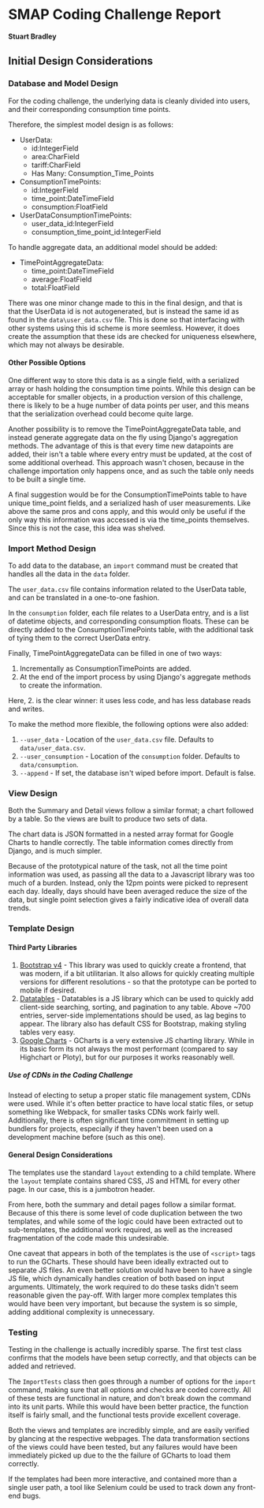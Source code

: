 # SMAP Coding Challenge Report
**Stuart Bradley**

## Initial Design Considerations

### Database and Model Design

For the coding challenge, the underlying data is cleanly divided into users, and their corresponding consumption time 
points.

Therefore, the simplest model design is as follows:

- UserData:
    - id:IntegerField
    - area:CharField
    - tariff:CharField
    - Has Many: Consumption_Time_Points
- ConsumptionTimePoints:
    - id:IntegerField
    - time_point:DateTimeField
    - consumption:FloatField
- UserDataConsumptionTimePoints:
    - user_data_id:IntegerField
    - consumption_time_point_id:IntegerField
    
To handle aggregate data, an additional model should be added:

- TimePointAggregateData:
    - time_point:DateTimeField
    - average:FloatField
    - total:FloatField
    
There was one minor change made to this in the final design, and that is that the UserData id is not autogenerated, but 
is instead the same id as found in the `data\user_data.csv` file. This is done so that interfacing with other systems 
using this id scheme is more seemless. However, it does create the assumption that these ids are checked for uniqueness 
elsewhere, which may not always be desirable. 

#### Other Possible Options

One different way to store this data is as a single field, with a serialized array or hash holding the consumption 
time points. While this design can be acceptable for smaller objects, in a production version of this challenge, there 
is likely to be a huge number of data points per user, and this means that the serialization overhead could become quite 
large.

Another possibility is to remove the TimePointAggregateData table, and instead generate aggregate data on the fly using 
Django's aggregation methods. The advantage of this is that every time new datapoints are added, their isn't a table 
where every entry must be updated, at the cost of some additional overhead. This approach wasn't chosen, because in the 
challenge importation only happens once, and as such the table only needs to be built a single time.  

A final suggestion would be for the ConsumptionTimePoints table to have unique time_point fields, and a serialized hash 
of user measurements. Like above the same pros and cons apply, and this would only be useful if the only way this 
information was accessed is via the time_points themselves. Since this is not the case, this idea was shelved.   

### Import Method Design

To add data to the database, an `import` command must be created that handles all the data in the `data` folder. 

The `user_data.csv` file contains information related to the UserData table, and can be translated in a one-to-one 
fashion.

In the `consumption` folder, each file relates to a UserData entry, and is a list of datetime objects, and corresponding 
consumption floats. These can be directly added to the ConsumptionTimePoints table, with the additional task of tying 
them to the correct UserData entry. 

Finally, TimePointAggregateData can be filled in one of two ways:
1. Incrementally as ConsumptionTimePoints are added.
2. At the end of the import process by using Django's aggregate methods to create the information. 

Here, 2. is the clear winner: it uses less code, and has less database reads and writes.

To make the method more flexible, the following options were also added:
1. `--user_data` - Location of the `user_data.csv` file. Defaults to `data/user_data.csv`.
2. `--user_consumption` - Location of the `consumption` folder. Defaults to `data/consumption`.
3. `--append` - If set, the database isn't wiped before import. Default is false.

### View Design

Both the Summary and Detail views follow a similar format; a chart followed by a table. So the views are built to 
produce two sets of data.

The chart data is JSON formatted in a nested array format for Google Charts to handle correctly. The table information 
comes directly from Django, and is much simpler.

Because of the prototypical nature of the task, not all the time point information was used, as passing all the data to 
a Javascript library was too much of a burden. Instead, only the 12pm points were picked to represent each day. Ideally, 
days should have been averaged reduce the size of the data, but single point selection gives a fairly indicative idea of 
overall data trends. 

### Template Design

#### Third Party Libraries

1. [Bootstrap v4](https://getbootstrap.com/) - This library was used to quickly create a frontend, that was modern, 
if a bit utilitarian. It also allows for quickly creating multiple versions for different resolutions - so that the 
prototype can be ported to mobile if desired.   
2. [Datatables](https://datatables.net/) - Datatables is a JS library which can be used to quickly add client-side 
searching, sorting, and pagination to any table. Above ~700 entries, server-side implementations should be used, as lag 
begins to appear. The library also has default CSS for Bootstrap, making styling tables very easy. 
3. [Google Charts](https://developers.google.com/chart/) - GCharts is a very extensive JS charting library. While in its 
basic form its not always the most performant (compared to say Highchart or Ploty), but for our purposes it works reasonably 
well. 

##### Use of CDNs in the Coding Challenge

Instead of electing to setup a proper static file management system, CDNs were used. While it's often better practice to 
have local static files, or setup something like Webpack, for smaller tasks CDNs work fairly well. Additionally, there 
is often significant time commitment in setting up bundlers for projects, especially if they haven't been used on a 
development machine before (such as this one). 

#### General Design Considerations

The templates use the standard `layout` extending to a child template. Where the `layout` template contains shared CSS, 
JS and HTML for every other page. In our case, this is a jumbotron header. 

From here, both the summary and detail pages follow a similar format. Because of this there is some level of code 
duplication between the two templates, and while some of the logic could have been extracted out to sub-templates, the 
additional work required, as well as the increased fragmentation of the code made this undesirable. 

One caveat that appears in both of the templates is the use of `<script>` tags to run the GCharts. These should 
have been ideally extracted out to separate JS files. An even better solution would have been to have a single JS file, 
which dynamically handles creation of both based on input arguments. Ultimately, the work required to do these tasks 
didn't seem reasonable given the pay-off. With larger more complex templates this would have been very important, but 
because the system is so simple, adding additional complexity is unnecessary. 

### Testing

Testing in the challenge is actually incredibly sparse. The first test class confirms that the models have been setup 
correctly, and that objects can be added and retrieved. 

The `ImportTests` class then goes through a number of options for the `import` command, making sure that all options and 
checks are coded correctly. All of these tests are functional in nature, and don't break down the command into its unit 
parts. While this would have been better practice, the function itself is fairly small, and the functional tests provide 
excellent coverage. 

Both the views and templates are incredibly simple, and are easily verified by glancing at the respective webpages. The 
data transformation sections of the views could have been tested, but any failures would have been immediately picked up 
due to the the failure of GCharts to load them correctly. 

If the templates had been more interactive, and contained more than a single user path, a tool like Selenium could be 
used to track down any front-end bugs.     
